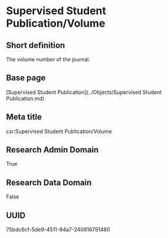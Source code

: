 # Supervised Student Publication/Volume
## Short definition
The volume number of the journal.
## Base page
[Supervised Student Publication](../Objects/Supervised Student Publication.md)
## Meta title
csr:Supervised Student Publication/Volume
## Research Admin Domain
True
## Research Data Domain
False
## UUID
75bdc6cf-5de9-4511-84a7-240816791480
